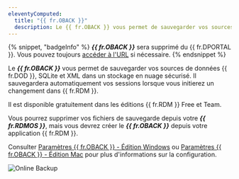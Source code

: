 ```yaml
---
eleventyComputed:
  title: "{{ fr.OBACK }}"
  description: Le {{ fr.OBACK }} vous permet de sauvegarder vos sources de données {{ fr.DOD }}, SQLite et XML dans un stockage en nuage sécurisé.
---
```

{% snippet, "badgeInfo" %}
***{{ fr.OBACK }}*** sera supprimé du {{ fr.DPORTAL }}. Vous pouvez toujours [accéder à l'URL](/rdm/kb/general-knowledge/rdm-online-services-removed-devolutions-portal/) si nécessaire.
{% endsnippet %}

Le ***{{ fr.OBACK }}*** vous permet de sauvegarder vos sources de données {{ fr.DOD }}, SQLite et XML dans un stockage en nuage sécurisé. Il sauvegardera automatiquement vos sessions lorsque vous initierez un changement dans {{ fr.RDM }}.

Il est disponible gratuitement dans les éditions {{ fr.RDM }} Free et Team.

Vous pourrez supprimer vos fichiers de sauvegarde depuis votre ***{{ fr.RDMOS }}***, mais vous devrez créer le ***{{ fr.OBACK }}*** depuis votre application {{ fr.RDM }}.

Consulter [Paramètres {{ fr.OBACK }} - Édition Windows](/rdm/windows/commands/file/backup/backup-settings/) ou [Paramètres {{ fr.OBACK }} - Édition Mac](/rdm/mac/commands/file/backup/settings/) pour plus d'informations sur la configuration.

![Online Backup](https://cdnweb.devolutions.net/docs/docs_en_rdm_windows_RDMWin6202.png)
